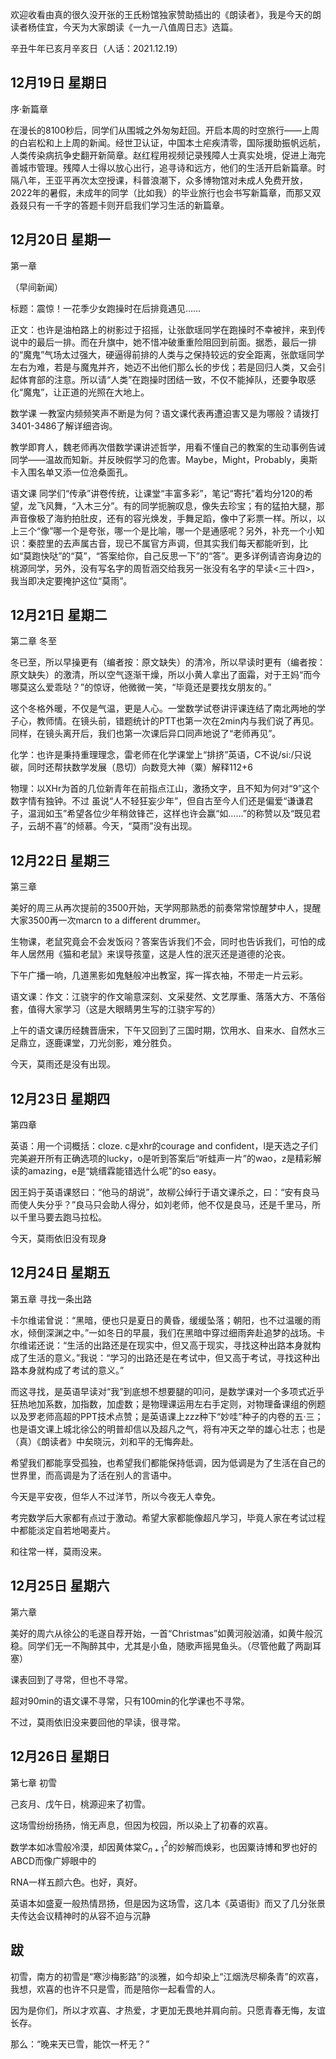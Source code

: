 欢迎收看由真的很久没开张的王氏粉馆独家赞助插出的《朗读者》，我是今天的朗读者杨佳宜，今天为大家朗读《一九一八值周日志》选篇。

辛丑牛年已亥月辛亥日（人话：2021.12.19）

## 12月19日 星期日

序·新篇章

在漫长的8100秒后，同学们从围城之外匆匆赶回。开启本周的时空旅行——上周的白岩松和上上周的新闻。经世卫认证，中国本土疟疾清零，国际援助振帆远航，人类传染病抗争史翻开新简章。赵红程用视频记录残障人士真实处境，促进上海完善城市管理。残障人士得以放心出行，追寻诗和远方，他们的生活开启新篇章。时隔八年，王亚平再次太空授课，科普浪潮下，众多博物馆对未成人免费开放，2022年的暑假，未成年的同学（比如我）的毕业旅行也会书写新篇章，而那又双叒叕只有一千字的答题卡则开启我们学习生活的新篇章。

## 12月20日 星期一

第一章

（早间新闻）

标题：震惊！一花季少女跑操时在后排竟遇见……

正文：也许是油柏路上的树影过于招摇，让张歆瑶同学在跑操时不幸被拌，来到传说中的最后一排。而在升旗中，她不惜冲破重重险阻回到前面。据悉，最后一排的“魔鬼”气场太过强大，硬逼得前排的人类与之保持较远的安全距离，张歆瑶同学左右为难，若是与魔鬼并齐，她迈不出他们那么长的步伐；若是回归人类，又会引起体育部的注意。所以请“人类”在跑操时团结一致，不仅不能掉队，还要争取感化“魔鬼”，让正道的光照在大地上。

数学课
一教室内频频笑声不断是为何？语文课代表再遭迫害又是为哪般？请拨打3401-3486了解详细咨询。

教学即育人，魏老师再次借数学课讲述哲学，用看不懂自己的教案的生动事例告诫同学——温故而知新。并反映假学习的危害。Maybe，Might，Probably，奥斯卡入围名单又添一位沧桑面孔。

语文课
同学们“传承”讲卷传统，让课堂“丰富多彩”，笔记“寄托”着均分120的希望，龙飞风舞，“入木三分”。有的同学扼腕叹息，像失去珍宝；有的猛拍大腿，那声音像极了海豹拍肚皮，还有的容光焕发，手舞足蹈，像中了彩票一样。所以，以上三个“像”哪一个是夸张，哪一个是比喻，哪一个是通感呢？另外，补充一个小知识：秦腔里的去声属古音，现已不属官方声调，但其实我们每天都能听到，比如“莫跑快哒”的“莫”，“答案给你，自己反思一下”的“答”。更多详例请咨询身边的桃源同学，另外，没有写名字的周哲涵交给我另一张没有名字的早读<三十四>，我当即决定要掩护这位“莫雨”。

## 12月21日 星期二

第二章 冬至

冬已至，所以早操更有（编者按：原文缺失）的清冷，所以早读时更有（编者按：原文缺失）的激清，所以空气逐渐干燥，所以小黄人拿出了面霜，对于王妈“而今哪莫这么爱乖哒？”的惊讶，他微微一笑，“毕竟还是要找女朋友的。”

这个冬格外暖，不仅是气温，更是人心。一堂数学试卷讲评课连结了南北两地的学子心，教师情。在镜头前，错题统计的PTT也第一次在2min内与我们说了再见。同样，在镜头离开后，我们也第一次课后异口同声地说了“老师再见”。

化学：也许是秉持重理理念，雷老师在化学课堂上“排挤”英语，C不说/si:/只说碳，同时还帮扶数学发展（恳切）向数竞大神（粟）解释112+6

物理：以XHr为首的几位新青年在前指点江山，激扬文字，且不知为何对“9”这个数字情有独钟。不过
虽说“人不轻狂妄少年”，但自古至今人们还是偏爱“谦谦君子，温润如玉”希望各位少年稍敛锋芒，这样也许会赢“如……”的称赞以及“既见君子，云胡不喜”的倾慕。今天，“莫雨”没有出现。

## 12月22日 星期三

第三章

美好的周三从再次提前的3500开始，天学网那熟悉的前奏常常惊醒梦中人，提醒大家3500再一次marcn to a different drummer。

生物课，老鼠究竟会不会发饭闷？答案告诉我们不会，同时也告诉我们，可怕的成年人居然用《猫和老鼠》来误导孩童，这是人性的泯灭还是道德的沦丧。

下午广播一响，几道黑影如鬼魅般冲出教室，挥一挥衣袖，不带走一片云彩。

语文课：作文：江骁宇的作文喻意深刻、文采斐然、文艺厚重、落落大方、不落俗套，值得大家学习（这是大眼睛男生写的江骁宇写的）

上午的语文课历经魏晋唐宋，下午又回到了三国时期，饮用水、自来水、自然水三足鼎立，逐鹿课堂，刀光剑影，难分胜负。

今天，莫雨还是没有出现。

## 12月23日 星期四

第四章

英语：用一个词概括：cloze. c是xhr的courage and confident，l是天选之子们完美避开所有正确选项的lucky，o是听到答案后“听蛙声一片”的wao，z是精彩解读的amazing，e是“姚缙霖能错选什么呢”的so easy。

因王妈于英语课怒曰：“他马的胡说”，故柳公绰行于语文课杀之，曰：“安有良马而使人失分乎？”良马只会助人得分，如刘老师，他不仅是良马，还是千里马，所以千里马要去跑马拉松。

今天，莫雨依旧没有现身

## 12月24日 星期五

第五章 寻找一条出路

卡尔维诺曾说：“黑暗，便也只是夏日的黄昏，缓缓坠落；朝阳，也不过温暖的雨水，倾倒深渊之中。”一如冬日的早晨，我们在黑暗中穿过细雨奔赴追梦的战场。卡尔维诺还说：“生活的出路还是在现实中，但又高于现实，寻找这种出路本身就构成了生活的意义。”我说：“学习的出路还是在考试中，但又高于考试，寻找这种出路本身就构成了考试的意义。”

而这寻找，是英语早读对“我”到底想不想要腿的叩问，是数学课对一个多项式近乎狂热地加系数，加指数，加虚数；是物理课运用左右手定则，对物理备课组的例题以及罗老师高超的PPT技术点赞；是英语课上zzz种下“妙哇”种子的内卷的五·三；也是语文课上城北徐公的明普却信以及超凡之气，将有冲天之举的雄心壮志；也是（真）《朗读者》中矣晓沅，刘和平的无悔奔赴。

希望我们都能享受孤独，也希望我们都能保持低调，因为低调是为了生活在自己的世界里，而高调是为了活在别人的言语中。

今天是平安夜，但华人不过洋节，所以今夜无人幸免。

考完数学后大家都有点过于激动。希望大家都能像超凡学习，毕竟人家在考试过程中都能淡定自若地喝麦片。

和往常一样，莫雨没来。

## 12月25日 星期六

第六章

美好的周六从徐公的毛遂自荐开始，一首“Christmas”如黄河般汹涌，如黄牛般沉稳。同学们无一不陶醉其中，尤其是小鱼，随歌声摇晃鱼头。（尽管他戴了两副耳塞）

课表回到了寻常，但也不寻常。

超对90min的语文课不寻常，只有100min的化学课也不寻常。

不过，莫雨依旧没来要回他的早读，很寻常。

## 12月26日 星期日

第七章 初雪

己亥月、戊午日，桃源迎来了初雪。

这场雪纷纷扬扬，悄无声息，但因为校园，所以染上了初春的欢喜。

数学本如冰雪般冷漠，却因黄体棠$C^2_{n+1}$的妙解而焕彩，也因粟诗博和罗也好的ABCD而像广婷眼中的

RNA一样五颜六色。也好，真好。

英语本如盛夏一般热情昂扬，但是因为这场雪，这几本《英语街》而又了几分张景夫传达会议精神时的从容不迫与沉静

## 跋

初雪，南方的初雪是“寒沙梅影路”的淡雅，如今却染上“江烟洗尽柳条青”的欢喜，我想，欢喜的也许不只是雪，而是陪你一起看雪的人。

因为是你们，所以才欢喜、才热爱，才更加无畏地并肩向前。只愿青春无悔，友谊长存。

那么：“晚来天已雪，能饮一杯无？”